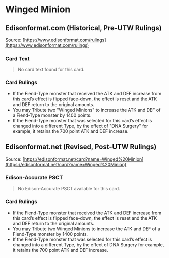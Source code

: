# Winged Minion

## Edisonformat.com (Historical, Pre-UTW Rulings)

Source: [https://www.edisonformat.com/rulings](https://www.edisonformat.com/rulings)

### Card Text

> No card text found for this card.

### Card Rulings

*   If the Fiend-Type monster that received the ATK and DEF increase from this card’s effect is flipped face-down, the effect is reset and the ATK and DEF return to the original amounts.
*   You may Tribute two "Winged Minions" to increase the ATK and DEF of a Fiend-Type monster by 1400 points.
*   If the Fiend-Type monster that was selected for this card’s effect is changed into a different Type, by the effect of "DNA Surgery" for example, it retains the 700 point ATK and DEF increase.

## Edisonformat.net (Revised, Post-UTW Rulings)

Source: [https://edisonformat.net/card?name=Winged%20Minion](https://edisonformat.net/card?name=Winged%20Minion)

### Edison-Accurate PSCT

> No Edison-Accurate PSCT available for this card.

### Card Rulings

*   If the Fiend-Type monster that received the ATK and DEF increase from this card’s effect is flipped face-down, the effect is reset and the ATK and DEF return to the original amounts.
*   You may Tribute two Winged Minions to increase the ATK and DEF of a Fiend-Type monster by 1400 points.
*   If the Fiend-Type monster that was selected for this card’s effect is changed into a different Type, by the effect of DNA Surgery for example, it retains the 700 point ATK and DEF increase.
            